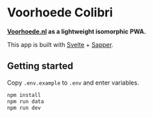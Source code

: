 # Voorhoede Colibri

**[Voorhoede.nl](https://www.voorhoede.nl) as a lightweight isomorphic PWA.**

This app is built with [Svelte](https://svelte.technology/) + [Sapper](https://sapper.svelte.technology/).


## Getting started

Copy `.env.example` to `.env` and enter variables.

```bash
npm install
npm run data
npm run dev
```
